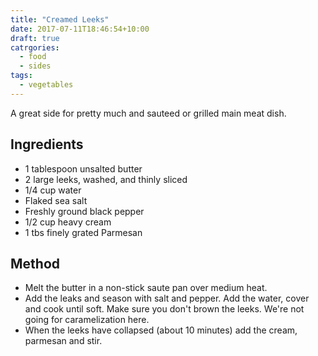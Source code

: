 ```yaml
---
title: "Creamed Leeks"
date: 2017-07-11T18:46:54+10:00
draft: true
catrgories: 
  - food
  - sides
tags:
  - vegetables
---
```


A great side for pretty much and sauteed or grilled main meat dish.
<!--more-->
## Ingredients

  - 1 tablespoon unsalted butter
  - 2 large leeks, washed, and thinly sliced
  - 1/4 cup water
  - Flaked sea salt
  - Freshly ground black pepper
  - 1/2 cup heavy cream
  - 1 tbs finely grated Parmesan
## Method

  - Melt the butter in a non-stick saute pan over medium heat.
  - Add the leaks and season with salt and pepper. Add the water, cover and cook until soft. Make sure you don't brown the leeks. We're not going for caramelization here.
  - When the leeks have collapsed (about 10 minutes) add the cream, parmesan and stir.
